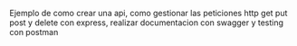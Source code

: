 Ejemplo de como crear una api, como gestionar las peticiones http get put post y delete con express, realizar documentacion con swagger
y testing con postman